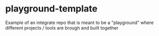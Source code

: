 # playground-template
Example of an integrate repo that is meant to be a "playground" where different projects / tools are brough and built together
